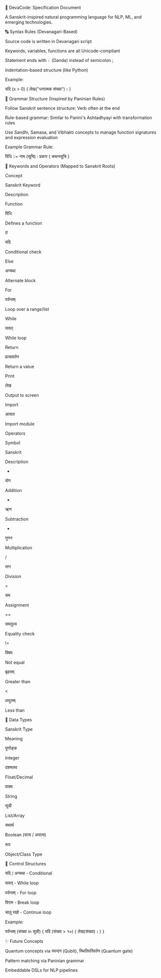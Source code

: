 📜 DevaCode: Specification Document

A Sanskrit-inspired natural programming language for NLP, ML, and emerging technologies.

🔠 Syntax Rules (Devanagari-Based)

Source code is written in Devanagari script

Keywords, variables, functions are all Unicode-compliant

Statement ends with । (Danda) instead of semicolon ;

Indentation-based structure (like Python)

Example:

यदि (x > 0) {
    लेख("धनात्मक संख्या")।
}

🧩 Grammar Structure (Inspired by Paninian Rules)

Follow Sanskrit sentence structure: Verb often at the end

Rule-based grammar: Similar to Panini's Ashtadhyayi with transformation rules

Use Sandhi, Samasa, and Vibhakti concepts to manage function signatures and expression evaluation

Example Grammar Rule:

विधि ::= नाम (सूचि) : प्रकार {
    कथनसूचि
}

🔑 Keywords and Operators (Mapped to Sanskrit Roots)

Concept

Sanskrit Keyword

Description

Function

विधि

Defines a function

If

यदि

Conditional check

Else

अन्यथा

Alternate block

For

पर्यन्तम्

Loop over a range/list

While

यावत्

While loop

Return

प्रत्यावर्तन

Return a value

Print

लेख

Output to screen

Import

आयात

Import module

Operators

Symbol

Sanskrit

Description

+

योग

Addition

-

ऋण

Subtraction

*

गुणन

Multiplication

/

भाग

Division

=

सम

Assignment

==

समतुल्य

Equality check

!=

विषम

Not equal

>

बृहत्तम्

Greater than

<

लघुत्तम्

Less than

🔢 Data Types

Sanskrit Type

Meaning

पूर्णाङ्क

Integer

दशमलव

Float/Decimal

वाक्य

String

सूची

List/Array

यथार्थ

Boolean (सत्य / असत्य)

रूप

Object/Class Type

🔁 Control Structures

यदि / अन्यथा - Conditional

यावत् - While loop

पर्यन्तम् - For loop

विराम - Break loop

चालु रखो - Continue loop

Example:

पर्यन्तम् (संख्या in सूची) {
    यदि (संख्या > १०) {
        लेख(संख्या)।
    }
}

✨ Future Concepts

Quantum concepts via स्पन्दन (Qubit), स्थितिपरिवर्तन (Quantum gate)

Pattern matching via Paninian grammar

Embeddable DSLs for NLP pipelines
